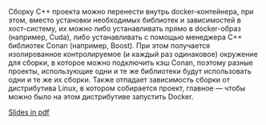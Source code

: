 Сборку C++ проекта можно перенести внутрь docker-контейнера, при этом, вместо установки необходимых библиотек и зависимостей в хост-систему, их можно либо устанавливать прямо в docker-образ (например, Cuda), либо устанавливать с помощью менеджера C++ библиотек Conan (например, Boost). При этом получается изолированное контролируемое (и каждый раз одинаковое) окружение для сборки, в которое можно подключить кэш Conan, поэтому разные проекты, использующие одни и те же библиотеки будут использовать одни и те же их сборки. Также отпадает зависимость сборки от дистрибутива Linux, в котором собирается проект, главное — чтобы можно было на этом дистрибутиве запустить Docker.

<a href=http://cppconf.ru/talks/day-2/track-d/2.pdf>Slides in pdf</a>
